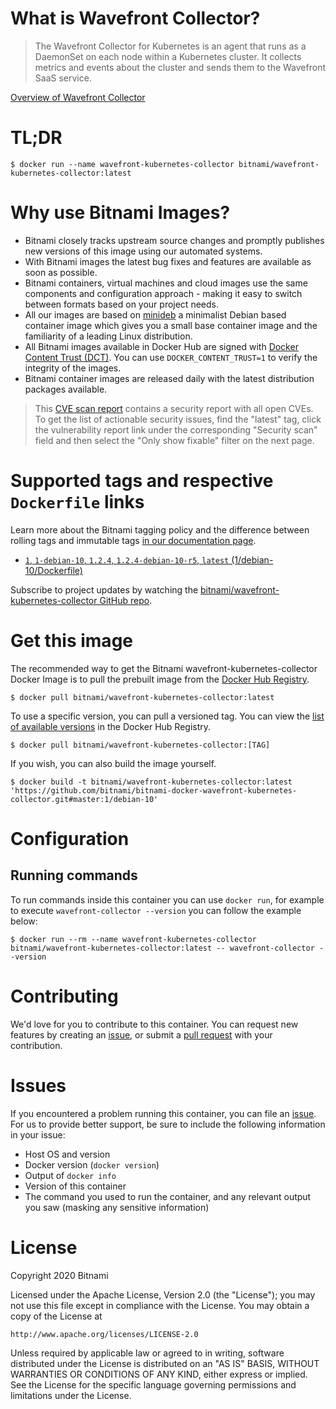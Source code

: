 
# What is Wavefront Collector?

> The Wavefront Collector for Kubernetes is an agent that runs as a DaemonSet on each node within a Kubernetes cluster. It collects metrics and events about the cluster and sends them to the Wavefront SaaS service.

[Overview of Wavefront Collector](https://github.com/wavefrontHQ/wavefront-collector-for-kubernetes)

# TL;DR

```console
$ docker run --name wavefront-kubernetes-collector bitnami/wavefront-kubernetes-collector:latest
```

# Why use Bitnami Images?

* Bitnami closely tracks upstream source changes and promptly publishes new versions of this image using our automated systems.
* With Bitnami images the latest bug fixes and features are available as soon as possible.
* Bitnami containers, virtual machines and cloud images use the same components and configuration approach - making it easy to switch between formats based on your project needs.
* All our images are based on [minideb](https://github.com/bitnami/minideb) a minimalist Debian based container image which gives you a small base container image and the familiarity of a leading Linux distribution.
* All Bitnami images available in Docker Hub are signed with [Docker Content Trust (DCT)](https://docs.docker.com/engine/security/trust/content_trust/). You can use `DOCKER_CONTENT_TRUST=1` to verify the integrity of the images.
* Bitnami container images are released daily with the latest distribution packages available.


> This [CVE scan report](https://quay.io/repository/bitnami/wavefront-kubernetes-collector?tab=tags) contains a security report with all open CVEs. To get the list of actionable security issues, find the "latest" tag, click the vulnerability report link under the corresponding "Security scan" field and then select the "Only show fixable" filter on the next page.

# Supported tags and respective `Dockerfile` links

Learn more about the Bitnami tagging policy and the difference between rolling tags and immutable tags [in our documentation page](https://docs.bitnami.com/tutorials/understand-rolling-tags-containers/).


* [`1`, `1-debian-10`, `1.2.4`, `1.2.4-debian-10-r5`, `latest` (1/debian-10/Dockerfile)](https://github.com/bitnami/bitnami-docker-wavefront-kubernetes-collector/blob/1.2.4-debian-10-r5/1/debian-10/Dockerfile)

Subscribe to project updates by watching the [bitnami/wavefront-kubernetes-collector GitHub repo](https://github.com/bitnami/bitnami-docker-wavefront-kubernetes-collector).

# Get this image

The recommended way to get the Bitnami wavefront-kubernetes-collector Docker Image is to pull the prebuilt image from the [Docker Hub Registry](https://hub.docker.com/r/bitnami/wavefront-kubernetes-collector).

```console
$ docker pull bitnami/wavefront-kubernetes-collector:latest
```

To use a specific version, you can pull a versioned tag. You can view the [list of available versions](https://hub.docker.com/r/bitnami/wavefront-kubernetes-collector/tags/) in the Docker Hub Registry.

```console
$ docker pull bitnami/wavefront-kubernetes-collector:[TAG]
```

If you wish, you can also build the image yourself.

```console
$ docker build -t bitnami/wavefront-kubernetes-collector:latest 'https://github.com/bitnami/bitnami-docker-wavefront-kubernetes-collector.git#master:1/debian-10'
```

# Configuration

## Running commands

To run commands inside this container you can use `docker run`, for example to execute `wavefront-collector --version` you can follow the example below:

```console
$ docker run --rm --name wavefront-kubernetes-collector bitnami/wavefront-kubernetes-collector:latest -- wavefront-collector --version
```


# Contributing

We'd love for you to contribute to this container. You can request new features by creating an [issue](https://github.com/bitnami/bitnami-docker-wavefront-kubernetes-collector/issues), or submit a [pull request](https://github.com/bitnami/bitnami-docker-wavefront-kubernetes-collector/pulls) with your contribution.

# Issues

If you encountered a problem running this container, you can file an [issue](https://github.com/bitnami/bitnami-docker-wavefront-kubernetes-collector/issues/new). For us to provide better support, be sure to include the following information in your issue:

- Host OS and version
- Docker version (`docker version`)
- Output of `docker info`
- Version of this container
- The command you used to run the container, and any relevant output you saw (masking any sensitive information)

# License

Copyright 2020 Bitnami

Licensed under the Apache License, Version 2.0 (the "License");
you may not use this file except in compliance with the License.
You may obtain a copy of the License at

    http://www.apache.org/licenses/LICENSE-2.0

Unless required by applicable law or agreed to in writing, software
distributed under the License is distributed on an "AS IS" BASIS,
WITHOUT WARRANTIES OR CONDITIONS OF ANY KIND, either express or implied.
See the License for the specific language governing permissions and
limitations under the License.
